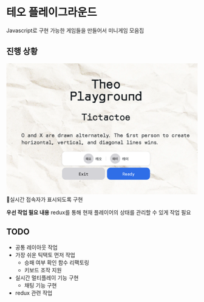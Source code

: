 # 테오 플레이그라운드

Javascript로 구현 가능한 게임들을 만들어서 미니게임 모음집

## 진행 상황

![접속자 현황](./images/screen01.png)
실시간 접속자가 표시되도록 구현

**우선 작업 필요 내용**
redux를 통해 현재 플레이어의 상태를 관리할 수 있게 작업 필요

## TODO

-   공통 레이아웃 작업
-   가장 쉬운 틱택토 먼저 작업
    -   승패 여부 확인 함수 리팩토링
    -   키보드 조작 지원
-   실시간 멀티플레이 기능 구현
    -   채팅 기능 구현
-   redux 관련 작업
